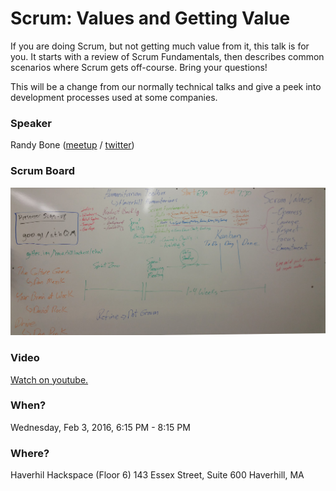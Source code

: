 # Scrum: Values and Getting Value

If you are doing Scrum, but not getting much value from it, this talk is for you. It starts with a review of Scrum Fundamentals, then describes common scenarios where Scrum gets off-course. Bring your questions!

This will be a change from our normally technical talks and give a peek into development processes used at some companies. 

### Speaker

Randy Bone ([meetup][meetup] / [twitter][twitter])

### Scrum Board

![Scrum Board](resources/scrum_board.jpg)

### Video

[Watch on youtube.](https://www.youtube.com/watch?v=XYHrlMzLIvM)

### When?

Wednesday, Feb 3, 2016, 6:15 PM - 8:15 PM

### Where?

Haverhil Hackspace (Floor 6)
143 Essex Street, Suite 600 Haverhill, MA

[meetup]:  http://www.meetup.com/HaverhillHackers/members/1989295/
[twitter]: https://twitter.com/randy1200
